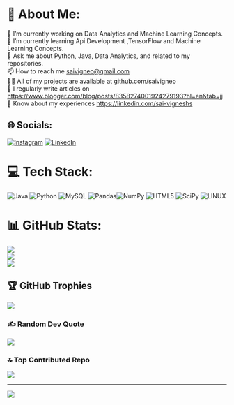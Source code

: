 # 💫 About Me:
🔭 I’m currently working on Data Analytics and Machine Learning Concepts.<br>🌱 I’m currently learning Api Development ,TensorFlow and Machine Learning Concepts.<br>💬 Ask me about Python, Java, Data Analytics, and related to my repositories.<br>📫 How to reach me  saivigneo@gmail.com<br>👨‍💻 All of my projects are available at github.com/saivigneo<br>📝 I regularly write articles on https://www.blogger.com/blog/posts/8358274001924279193?hl=en&tab=jj<br>📄 Know about my experiences https://linkedin.com/sai-vigneshs


## 🌐 Socials:
[![Instagram](https://img.shields.io/badge/Instagram-%23E4405F.svg?logo=Instagram&logoColor=white)](https://instagram.com/https://www.instagram.com/its_saivignesh) [![LinkedIn](https://img.shields.io/badge/LinkedIn-%230077B5.svg?logo=linkedin&logoColor=white)](https://linkedin.com/in/https://www.linkedin.com/in/sai-vigneshs) 

# 💻 Tech Stack:
![Java](https://img.shields.io/badge/java-%23ED8B00.svg?style=for-the-badge&logo=java&logoColor=white) ![Python](https://img.shields.io/badge/python-3670A0?style=for-the-badge&logo=python&logoColor=ffdd54) ![MySQL](https://img.shields.io/badge/mysql-%2300f.svg?style=for-the-badge&logo=mysql&logoColor=white)  ![Pandas](https://img.shields.io/badge/pandas-3670A0?style=for-the-badge&logo=pandas&logoColor=ffdd54)![NumPy](https://img.shields.io/badge/numpy-%23013243.svg?style=for-the-badge&logo=numpy&logoColor=white) ![HTML5](https://img.shields.io/badge/html5-%23E34F26.svg?style=for-the-badge&logo=html5&logoColor=white) ![SciPy](https://img.shields.io/badge/SciPy-%230C55A5.svg?style=for-the-badge&logo=scipy&logoColor=%white) ![LINUX](https://img.shields.io/badge/Linux-FCC624?style=for-the-badge&logo=linux&logoColor=black)
# 📊 GitHub Stats:
![](https://github-readme-stats.vercel.app/api?username=saivigneo&theme=dark&hide_border=false&include_all_commits=true&count_private=true)<br/>
![](https://github-readme-streak-stats.herokuapp.com/?user=saivigneo&theme=dark&hide_border=false)<br/>
![](https://github-readme-stats.vercel.app/api/top-langs/?username=saivigneo&theme=dark&hide_border=false&include_all_commits=true&count_private=true&layout=compact)

## 🏆 GitHub Trophies
![](https://github-profile-trophy.vercel.app/?username=saivigneo&theme=radical&no-frame=false&no-bg=true&margin-w=4)

### ✍️ Random Dev Quote
![](https://quotes-github-readme.vercel.app/api?type=horizontal&theme=radical)

### 🔝 Top Contributed Repo
![](https://github-contributor-stats.vercel.app/api?username=saivigneo&limit=5&theme=dark&combine_all_yearly_contributions=true)


---
[![](https://visitcount.itsvg.in/api?id=saivigneo&icon=0&color=0)](https://visitcount.itsvg.in)

<!-- Proudly created with GPRM ( https://gprm.itsvg.in ) -->
